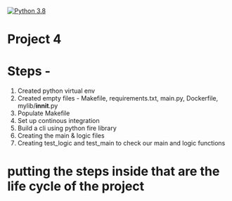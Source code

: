 [![Python 3.8](https://github.com/aadi1405/IDS706_Project4_AJ/actions/workflows/main.yml/badge.svg)](https://github.com/aadi1405/IDS706_Project4_AJ/actions/workflows/main.yml)

# Project 4


# Steps -  

1) Created python virtual env
2) Created empty files - Makefile, requirements.txt, main.py, Dockerfile, mylib/__innit__.py
3) Populate Makefile 
4) Set up continous integration
5) Build a cli using python fire library
6) Creating the main & logic files
7) Creating test_logic and test_main to check our main and logic functions

# putting the steps inside that are the life cycle of the project


